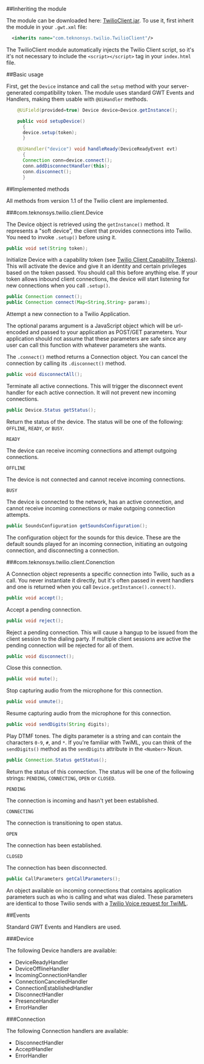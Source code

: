 ##Inheriting the module

The module can be downloaded here: [TwilioClient.jar](http://public.teknonsys.com/TwilioClient.jar). To use it, first inherit the module in your `.gwt.xml` file:

```xml 
  <inherits name="com.teknonsys.twilio.TwilioClient"/>
```

The TwilioClient module automatically injects the Twilio Client script, so it's it's not necessary to include the `<script></script>` tag in your `index.html` file.

##Basic usage

First, get the `Device` instance and call the `setup` method with your server-generated compatibility token. The module uses standard GWT Events and Handlers, making them usable with `@UiHandler` methods.

```java
    @UiField(provided=true) Device device=Device.getInstance();

    public void setupDevice()
      {
	  device.setup(token);
      }

    @UiHandler("device") void handleReady(DeviceReadyEvent evt)
      {
	  Connection conn=device.connect();
	  conn.addDisconnectHandler(this);
	  conn.disconnect();
      }
```

##Implemented methods

All methods from version 1.1 of the Twilio client are implemented.

###com.teknonsys.twilio.client.Device

The Device object is retrieved using the `getInstance()` method. It represents a "soft device”, the client that provides connections into Twilio. You need to invoke `.setup()` before using it.

```java
public void set(String token);
```

Initialize Device with a capability token (see [Twilio Client Capability Tokens](http://www.twilio.com/docs/client/capability-tokens)). This will activate the device and give it an identity and certain privileges based on the token passed. You should call this before anything else. If your token allows inbound client connections, the device will start listening for new connections when you call `.setup()`.

```java
public Connection connect();
public Connection connect(Map<String,String> params);
```

Attempt a new connection to a Twilio Application.

The optional params argument is a JavaScript object which will be url-encoded and passed to your application as POST/GET parameters. Your application should not assume that these parameters are safe since any user can call this function with whatever parameters she wants.

The `.connect()` method returns a Connection object. You can cancel the connection by calling its `.disconnect()` method.

```java
public void disconnectAll();
```

Terminate all active connections. This will trigger the disconnect event handler for each active connection. It will not prevent new incoming connections.

```java
public Device.Status getStatus();
```

Return the status of the device. The status will be one of the following: `OFFLINE`, `READY`, or `BUSY`.

`READY`

The device can receive incoming connections and attempt outgoing connections.

`OFFLINE`

The device is not connected and cannot receive incoming connections.

`BUSY`

The device is connected to the network, has an active connection, and cannot receive incoming connections or make outgoing connection attempts.

```java
public SoundsConfiguration getSoundsConfiguration();
```

The configuration object for the sounds for this device. These are the default sounds played for an incoming connection, initiating an outgoing connection, and disconnecting a connection.

###com.teknonsys.twilio.client.Conenction

A Connection object represents a specific connection into Twilio, such as a call. You never instantiate it directly, but it's often passed in event handlers and one is returned when you call `Device.getInstance().connect()`.

```java
public void accept();
```

Accept a pending connection.

```java
public void reject();
```

Reject a pending connection. This will cause a hangup to be issued from the client session to the dialing party. If multiple client sessions are active the pending connection will be rejected for all of them.

```java
public void disconnect();
```

Close this connection.

```java
public void mute();
```

Stop capturing audio from the microphone for this connection.

```java
public void unmute();
```

Resume capturing audio from the microphone for this connection.

```java
public void sendDigits(String digits);
```

Play DTMF tones. The digits parameter is a string and can contain the characters `0-9`, `#`, and `*`. If you're familiar with TwiML, you can think of the `sendDigits()` method as the `sendDigits` attribute in the `<Number>` Noun.

```java
public Connection.Status getStatus();
```

Return the status of this connection. The status will be one of the following strings: `PENDING`, `CONNECTING`, `OPEN` or `CLOSED`.

`PENDING`

The connection is incoming and hasn't yet been established.

`CONNECTING`

The connection is transitioning to open status.

`OPEN`

The connection has been established.

`CLOSED`

The connection has been disconnected.

```java
public CallParameters getCallParameters();
```

An object available on incoming connections that contains application parameters such as who is calling and what was dialed. These parameters are identical to those Twilio sends with a [Twilio Voice request for TwiML](http://www.twilio.com/docs/api/twiml/twilio_request#synchronous).

##Events

Standard GWT Events and Handlers are used.

###Device

The following Device handlers are available:

* DeviceReadyHandler
* DeviceOfflineHandler
* IncomingConnectionHandler
* ConnectionCanceledHandler
* ConnectionEstablishedHandler
* DisconnectHandler
* PresenceHandler
* ErrorHandler

###Connection

The following Connection handlers are available:

* DisconnectHandler
* AcceptHandler
* ErrorHandler